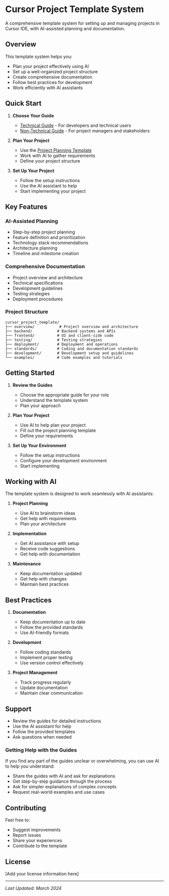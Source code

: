 # Cursor Project Template System

A comprehensive template system for setting up and managing projects in Cursor IDE, with AI-assisted planning and documentation.

## Overview

This template system helps you:
- Plan your project effectively using AI
- Set up a well-organized project structure
- Create comprehensive documentation
- Follow best practices for development
- Work efficiently with AI assistants

## Quick Start

1. **Choose Your Guide**
   - [Technical Guide](HOW_TO_USE.md) - For developers and technical users
   - [Non-Technical Guide](HOW_TO_USE_NON_TECHNICAL.md) - For project managers and stakeholders

2. **Plan Your Project**
   - Use the [Project Planning Template](PROJECT_PLANNING_TEMPLATE.md)
   - Work with AI to gather requirements
   - Define your project structure

3. **Set Up Your Project**
   - Follow the setup instructions
   - Use the AI assistant to help
   - Start implementing your project

## Key Features

### AI-Assisted Planning
- Step-by-step project planning
- Feature definition and prioritization
- Technology stack recommendations
- Architecture planning
- Timeline and milestone creation

### Comprehensive Documentation
- Project overview and architecture
- Technical specifications
- Development guidelines
- Testing strategies
- Deployment procedures

### Project Structure
```
cursor_project_template/
├── overview/           # Project overview and architecture
├── backend/           # Backend systems and APIs
├── frontend/          # UI and client-side code
├── testing/           # Testing strategies
├── deployment/        # Deployment and operations
├── standards/         # Coding and documentation standards
├── development/       # Development setup and guidelines
└── examples/          # Code examples and tutorials
```

## Getting Started

1. **Review the Guides**
   - Choose the appropriate guide for your role
   - Understand the template system
   - Plan your approach

2. **Plan Your Project**
   - Use AI to help plan your project
   - Fill out the project planning template
   - Define your requirements

3. **Set Up Your Environment**
   - Follow the setup instructions
   - Configure your development environment
   - Start implementing

## Working with AI

The template system is designed to work seamlessly with AI assistants:

1. **Project Planning**
   - Use AI to brainstorm ideas
   - Get help with requirements
   - Plan your architecture

2. **Implementation**
   - Get AI assistance with setup
   - Receive code suggestions
   - Get help with documentation

3. **Maintenance**
   - Keep documentation updated
   - Get help with changes
   - Maintain best practices

## Best Practices

1. **Documentation**
   - Keep documentation up to date
   - Follow the provided standards
   - Use AI-friendly formats

2. **Development**
   - Follow coding standards
   - Implement proper testing
   - Use version control effectively

3. **Project Management**
   - Track progress regularly
   - Update documentation
   - Maintain clear communication

## Support

- Review the guides for detailed instructions
- Use the AI assistant for help
- Follow the provided templates
- Ask questions when needed

### Getting Help with the Guides
If you find any part of the guides unclear or overwhelming, you can use AI to help you understand:
- Share the guides with AI and ask for explanations
- Get step-by-step guidance through the process
- Ask for simpler explanations of complex concepts
- Request real-world examples and use cases

## Contributing

Feel free to:
- Suggest improvements
- Report issues
- Share your experiences
- Contribute to the template

## License

[Add your license information here]

---

*Last Updated: March 2024* 